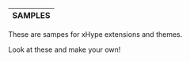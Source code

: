 | SAMPLES |
|:---|

These are sampes for xHype extensions and themes.

Look at these and make your own!
